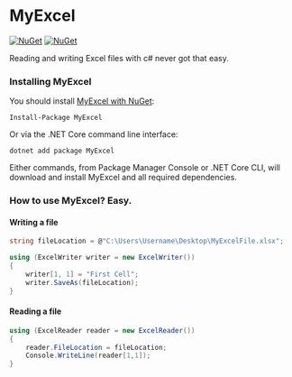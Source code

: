 # MyExcel
[![NuGet](https://img.shields.io/badge/downloads-858-green)](https://www.nuget.org/packages/myexcel) 
[![NuGet](https://img.shields.io/badge/nuget-v1.2.3-blue)](https://www.nuget.org/packages/myexcel)

Reading and writing Excel files with c# never got that easy.

### Installing MyExcel

You should install [MyExcel with NuGet](https://www.nuget.org/packages/MyExcel):

    Install-Package MyExcel
    
Or via the .NET Core command line interface:

    dotnet add package MyExcel

Either commands, from Package Manager Console or .NET Core CLI, will download and install MyExcel and all required dependencies.

### How to use MyExcel? Easy.

#### Writing a file
```c#
string fileLocation = @"C:\Users\Username\Desktop\MyExcelFile.xlsx";

using (ExcelWriter writer = new ExcelWriter())
{
    writer[1, 1] = "First Cell";
    writer.SaveAs(fileLocation);
}
```

#### Reading a file
```c#
using (ExcelReader reader = new ExcelReader())
{
    reader.FileLocation = fileLocation;
    Console.WriteLine(reader[1,1]);
}
```